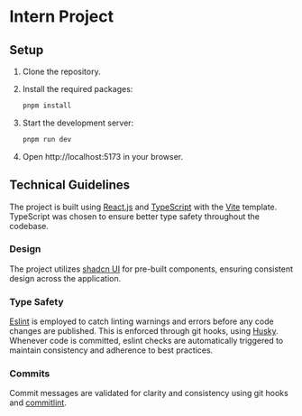 # Intern Project

## Setup

1. Clone the repository.

2. Install the required packages:

   ```bash
   pnpm install
   ```

3. Start the development server:

   ```bash
   pnpm run dev
   ```

4. Open http://localhost:5173 in your browser.

## Technical Guidelines

The project is built using [React.js](https://react.dev) and [TypeScript](https://www.typescriptlang.org) with the [Vite](https://vitejs.dev) template. TypeScript was chosen to ensure better type safety throughout the codebase.

### Design

The project utilizes [shadcn UI](https://ui.shadcn.com) for pre-built components, ensuring consistent design across the application.

### Type Safety

[Eslint](https://eslint.org) is employed to catch linting warnings and errors before any code changes are published. This is enforced through git hooks, using [Husky](https://typicode.github.io/husky/). Whenever code is committed, eslint checks are automatically triggered to maintain consistency and adherence to best practices.

### Commits

Commit messages are validated for clarity and consistency using git hooks and [commitlint](https://commitlint.js.org).
